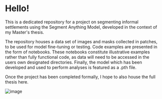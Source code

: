 # Hello!
This is a dedicated repository for a project on segmenting informal settlements using the Segment Anything Model, developed in the context of my Master's thesis.

The repository houses a data set of images and masks collected in patches, to be used for model fine-tuning or testing.
Code examples are presented in the form of notebooks. These notebooks constitute illustrative examples rather than fully functional code, as data will need to be accessed in the users own designated directories.
Finally, the model which has been developed and used to perform analyses is featured as a .pth file.

Once the project has been completed formally, I hope to also house the full thesis here.

![image](https://github.com/user-attachments/assets/a5c0f88a-4b51-4fa1-a0e8-af1073cf81fc)

